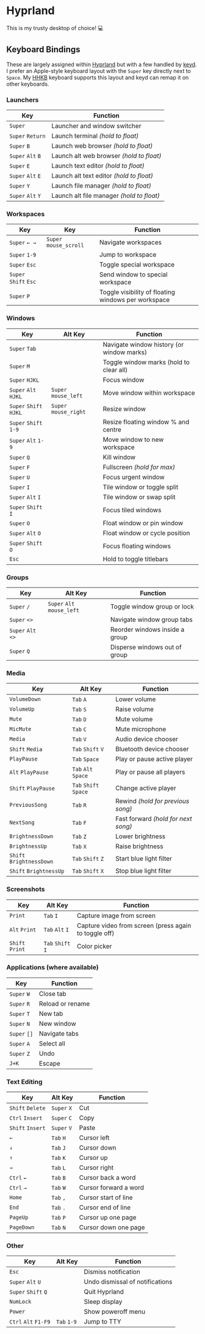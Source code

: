 # Hyprland

This is my trusty desktop of choice! 💻

## Keyboard Bindings

These are largely assigned within
[Hyprland](https://wiki.hypr.land/Configuring/Binds) but with a few handled by
[keyd](https://github.com/rvaiya/keyd). I prefer an Apple-style keyboard layout
with the `Super` key directly next to `Space`. My
[HHKB](https://happyhackingkb.com) keyboard supports this layout and keyd can
remap it on other keyboards.

### Launchers

| Key               | Function                                  |
| ----------------- | ----------------------------------------- |
| `Super`           | Launcher and window switcher              |
| `Super` `Return`  | Launch terminal _(hold to float)_         |
| `Super` `B`       | Launch web browser _(hold to float)_      |
| `Super` `Alt` `B` | Launch alt web browser _(hold to float)_  |
| `Super` `E`       | Launch text editor _(hold to float)_      |
| `Super` `Alt` `E` | Launch alt text editor _(hold to float)_  |
| `Super` `Y`       | Launch file manager _(hold to float)_     |
| `Super` `Alt` `Y` | Launch alt file manager _(hold to float)_ |

### Workspaces

| Key                   | Key                    | Function                                            |
| --------------------- | ---------------------- | --------------------------------------------------- |
| `Super` `← →`         | `Super` `mouse_scroll` | Navigate workspaces                                 |
| `Super` `1-9`         |                        | Jump to workspace                                   |
| `Super` `Esc`         |                        | Toggle special workspace                            |
| `Super` `Shift` `Esc` |                        | Send window to special workspace                    |
| `Super` `P`           |                        | Toggle visibility of floating windows per workspace |

### Windows

| Key                    | Alt Key               | Function                                  |
| ---------------------- | --------------------- | ----------------------------------------- |
| `Super` `Tab`          |                       | Navigate window history (or window marks) |
| `Super` `M`            |                       | Toggle window marks (hold to clear all)   |
| `Super` `HJKL`         |                       | Focus window                              |
| `Super` `Alt` `HJKL`   | `Super` `mouse_left`  | Move window within workspace              |
| `Super` `Shift` `HJKL` | `Super` `mouse_right` | Resize window                             |
| `Super` `Shift` `1-9`  |                       | Resize floating window % and centre       |
| `Super` `Alt` `1-9`    |                       | Move window to new workspace              |
| `Super` `Q`            |                       | Kill window                               |
| `Super` `F`            |                       | Fullscreen _(hold for max)_               |
| `Super` `U`            |                       | Focus urgent window                       |
| `Super` `I`            |                       | Tile window or toggle split               |
| `Super` `Alt` `I`      |                       | Tile window or swap split                 |
| `Super` `Shift` `I`    |                       | Focus tiled windows                       |
| `Super` `O`            |                       | Float window or pin window                |
| `Super` `Alt` `O`      |                       | Float window or cycle position            |
| `Super` `Shift` `O`    |                       | Focus floating windows                    |
| `Esc`                  |                       | Hold to toggle titlebars                  |

### Groups

| Key                | Alt Key                    | Function                       |
| ------------------ | -------------------------- | ------------------------------ |
| `Super` `/`        | `Super` `Alt` `mouse_left` | Toggle window group or lock    |
| `Super` `<>`       |                            | Navigate window group tabs     |
| `Super` `Alt` `<>` |                            | Reorder windows inside a group |
| `Super` `Q`        |                            | Disperse windows out of group  |

### Media

| Key                      | Alt Key               | Function                            |
| ------------------------ | --------------------- | ----------------------------------- |
| `VolumeDown`             | `Tab` `A`             | Lower volume                        |
| `VolumeUp`               | `Tab` `S`             | Raise volume                        |
| `Mute`                   | `Tab` `D`             | Mute volume                         |
| `MicMute`                | `Tab` `C`             | Mute microphone                     |
| `Media`                  | `Tab` `V`             | Audio device chooser                |
| `Shift` `Media`          | `Tab` `Shift` `V`     | Bluetooth device chooser            |
| `PlayPause`              | `Tab` `Space`         | Play or pause active player         |
| `Alt` `PlayPause`        | `Tab` `Alt` `Space`   | Play or pause all players           |
| `Shift` `PlayPause`      | `Tab` `Shift` `Space` | Change active player                |
| `PreviousSong`           | `Tab` `R`             | Rewind _(hold for previous song)_   |
| `NextSong`               | `Tab` `F`             | Fast forward _(hold for next song)_ |
| `BrightnessDown`         | `Tab` `Z`             | Lower brightness                    |
| `BrightnessUp`           | `Tab` `X`             | Raise brightness                    |
| `Shift` `BrightnessDown` | `Tab` `Shift` `Z`     | Start blue light filter             |
| `Shift` `BrightnessUp`   | `Tab` `Shift` `X`     | Stop blue light filter              |

### Screenshots

| Key             | Alt Key           | Function                                              |
| --------------- | ----------------- | ----------------------------------------------------- |
| `Print`         | `Tab` `I`         | Capture image from screen                             |
| `Alt` `Print`   | `Tab` `Alt` `I`   | Capture video from screen (press again to toggle off) |
| `Shift` `Print` | `Tab` `Shift` `I` | Color picker                                          |

### Applications (where available)

| Key          | Function         |
| ------------ | ---------------- |
| `Super` `W`  | Close tab        |
| `Super` `R`  | Reload or rename |
| `Super` `T`  | New tab          |
| `Super` `N`  | New window       |
| `Super` `[]` | Navigate tabs    |
| `Super` `A`  | Select all       |
| `Super` `Z`  | Undo             |
| `J+K`        | Escape           |

### Text Editing

| Key              | Alt Key     | Function              |
| ---------------- | ----------- | --------------------- |
| `Shift` `Delete` | `Super` `X` | Cut                   |
| `Ctrl` `Insert`  | `Super` `C` | Copy                  |
| `Shift` `Insert` | `Super` `V` | Paste                 |
| `←`              | `Tab` `H`   | Cursor left           |
| `↓`              | `Tab` `J`   | Cursor down           |
| `↑`              | `Tab` `K`   | Cursor up             |
| `→`              | `Tab` `L`   | Cursor right          |
| `Ctrl` `←`       | `Tab` `B`   | Cursor back a word    |
| `Ctrl` `→`       | `Tab` `W`   | Cursor forward a word |
| `Home`           | `Tab` `,`   | Cursor start of line  |
| `End`            | `Tab` `.`   | Cursor end of line    |
| `PageUp`         | `Tab` `P`   | Cursor up one page    |
| `PageDown`       | `Tab` `N`   | Cursor down one page  |

### Other

| Key                  | Alt Key     | Function                        |
| -------------------- | ----------- | ------------------------------- |
| `Esc`                |             | Dismiss notification            |
| `Super` `Alt` `U`    |             | Undo dismissal of notifications |
| `Super` `Shift` `Q`  |             | Quit Hyprland                   |
| `NumLock`            |             | Sleep display                   |
| `Power`              |             | Show poweroff menu              |
| `Ctrl` `Alt` `F1-F9` | `Tab` `1-9` | Jump to TTY                     |
